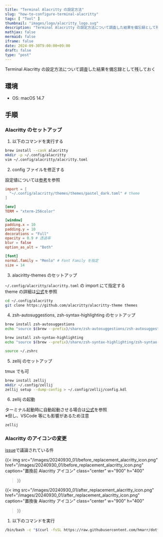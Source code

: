 ```yaml
---
title: "Terminal Alacritty の設定方法"
slug: "how-to-configure-terminal-alacritty"
tags: [ "Tool" ]
thumbnail: "images/logo/alacritty_logo.svg"
description: "Terminal Alacritty の設定方法について調査した結果を備忘録として残しておく"
mathjax: false
mermaid: false
iframe: false
date: 2024-09-30T9:00:00+09:00
draft: false
type: "post"
---
```


Terminal Alacritty の設定方法について調査した結果を備忘録として残しておく

## 環境

* OS: macOS 14.7

## 手順

### Alacritty のセットアップ

1. 以下のコマンドを実行する

```bash
brew install --cask alacritty
mkdir -p ~/.config/alacritty
vim ~/.config/alacritty/alacritty.toml
```

2. config ファイルを修正する

設定値については[参考](https://alacritty.org/config-alacritty.html)を参照

```bash:~/.config/alacritty/alacritty.toml
import = [
  "~/.config/alacritty/themes/themes/pastel_dark.toml" # theme
]

[env]
TERM = "xterm-256color"

[window]
padding.x = 10
padding.y = 10
decorations = "Full"
opacity = 0.9 # 透過率
blur = false
option_as_alt = "Both"

[font]
normal.family = "Menlo" # Font Family を指定
size = 14
```

3. alaciritty-themes のセットアップ

`~/.config/alacritty/alacritty.toml` の import にて指定する  
theme の詳細は[公式](https://github.com/alacritty/alacritty-theme)を参照

```bash
cd ~/.config/alacritty
git clone https://github.com/alacritty/alacritty-theme themes
```

4. zsh-autosuggestions, zsh-syntax-highlighting のセットアップ

```bash
brew install zsh-autosuggestions
echo "source $(brew --prefix)/share/zsh-autosuggestions/zsh-autosuggestions.zsh" >> ~/.zshrc

brew install zsh-syntax-highlighting
echo "source $(brew --prefix)/share/zsh-syntax-highlighting/zsh-syntax-highlighting.zsh" >> ~/.zshrc

source ~/.zshrc
```

5. zellij のセットアップ

tmux でも可

```bash
brew install zellij
mkdir ~/.config/zellij
zellij setup --dump-config > ~/.config/zellij/config.kdl
```

6. zellij の起動

ターミナル起動時に自動起動させる場合は[公式](https://zellij.dev/documentation/integration)を参照  
※但し、VSCode 等にも影響があるため注意

```bash
zellij
```

### Alacritty のアイコンの変更

[issue](https://github.com/alacritty/alacritty/issues/3926)で議論されている件

{{<
  img
    src="/images/20240930_01/before_replacement_alacritty_icon.png"
    href="/images/20240930_01/before_replacement_alacritty_icon.png"
    caption="置換前 Alacritty アイコン"
    class="center"
    w="900"
    h="400"
>}}

{{<
  img
    src="/images/20240930_01/after_replacement_alacritty_icon.png"
    href="/images/20240930_01/after_replacement_alacritty_icon.png"
    caption="置換後 Alacritty アイコン"
    class="center"
    w="900"
    h="400"
>}}

1. 以下のコマンドを実行

```bash
/bin/bash -c "$(curl -fsSL https://raw.githubusercontent.com/hmarr/dotfiles/refs/heads/main/bin/update-alacritty-icon.sh)"
```
